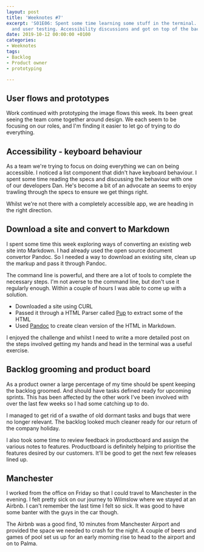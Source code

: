 ```yaml
---
layout: post
title: 'Weeknotes #7'
excerpt: 'S01E06: Spent some time learning some stuff in the terminal. More prototyping
  and user testing. Accessibility discussions and got on top of the backlog.'
date: 2019-10-12 00:00:00 +0100
categories:
- Weeknotes
tags:
- Backlog
- Product owner
- prototyping

---
```





## User flows and prototypes
Work continued with prototyping the image flows this week. Its been great seeing the team come together around design. We each seem to be focusing on our roles, and I'm finding it easier to let go of trying to do everything.

## Accessibility - keyboard behaviour
As a team we're trying to focus on doing everything we can on being accessible. I noticed a list component that didn't have keyboard behaviour. I spent some time reading the specs and discussing the behaviour with one of our developers Dan. He's become a bit of an advocate an seems to enjoy trawling through the specs to ensure we get things right.

Whilst we're not there with a completely accessible app, we are heading in the right direction.

## Download a site and convert to Markdown
I spent some time this week exploring ways of converting an existing web site into Markdown. I had already used the open source document convertor Pandoc. So I  needed a way to download an existing site, clean up the markup and pass it through Pandoc.

The command line is powerful, and there are a lot of tools to complete the necessary steps. I'm not averse to the command line, but don't use it regularly enough. Within a couple of hours I was able to come up with a solution. 

- Downloaded a site using CURL
- Passed it through a HTML Parser called [Pup](https://github.com/EricChiang/pup) to extract some of the HTML
- Used [Pandoc](https://pandoc.org/) to create clean version of the HTML in Markdown.

I enjoyed the challenge and whilst I need to write a more detailed post on the steps involved getting my hands and head in the terminal was a useful exercise.

## Backlog grooming and product board
As a product owner a large percentage of my time should be spent keeping the backlog groomed. And should have tasks defined ready for upcoming sprints. This has been affected by the other work I've been involved with over the last few weeks so I had some catching up to do.

I managed to get rid of a swathe of old dormant tasks and bugs that were no longer relevant. The backlog looked much cleaner ready for our return of the company holiday.

I also took some time to review feedback in productboard and assign the various notes to features. Productboard is definitely  helping to prioritise the features desired by our customers. It'll be good to get the next few releases lined up.

## Manchester
I worked from the office on Friday so that I could travel to Manchester in the evening. I felt pretty sick on our journey to Wilmslow where we stayed at an Airbnb. I can't remember the last time I felt so sick. It was good to have some banter with the guys in the car though.

The Airbnb was a good find, 10 minutes from Manchester Airport and provided the space we needed to crash for the night. A couple of beers and games of pool set us up for an early morning rise to head to the airport and on to Palma.